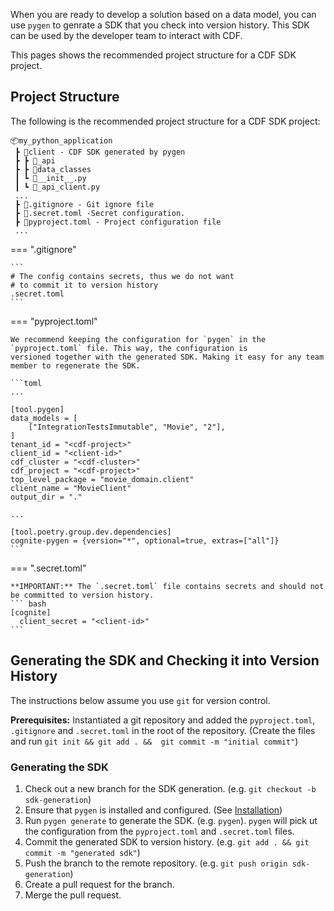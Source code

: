 When you are ready to develop a solution based on a data model, you can use `pygen` to genrate a SDK that you check
into version history. This SDK can be used by the developer team to interact with CDF.

This pages shows the recommended project structure for a CDF SDK project.

## Project Structure

The following is the recommended project structure for a CDF SDK project:
```
📦my_python_application
 ┣ 📂client - CDF SDK generated by pygen
 ┣ ┣ 📂_api
 ┣ ┣ 📂data_classes
 ┃ ┗ 📜__init__.py
 ┃ ┗ 📜_api_client.py
 ...
 ┣ 📜.gitignore - Git ignore file
 ┣ 📜.secret.toml -Secret configuration.
 ┣ 📜pyproject.toml - Project configuration file
 ...
```

=== ".gitignore"

    ```
    # The config contains secrets, thus we do not want
    # to commit it to version history
    .secret.toml
    ```


=== "pyproject.toml"

    We recommend keeping the configuration for `pygen` in the `pyproject.toml` file. This way, the configuration is
    versioned together with the generated SDK. Making it easy for any team member to regenerate the SDK.

    ```toml
    ...

    [tool.pygen]
    data_models = [
        ["IntegrationTestsImmutable", "Movie", "2"],
    ]
    tenant_id = "<cdf-project>"
    client_id = "<client-id>"
    cdf_cluster = "<cdf-cluster>"
    cdf_project = "<cdf-project>"
    top_level_package = "movie_domain.client"
    client_name = "MovieClient"
    output_dir = "."

    ...

    [tool.poetry.group.dev.dependencies]
    cognite-pygen = {version="*", optional=true, extras=["all"]}
    ```

=== ".secret.toml"

    **IMPORTANT:** The `.secret.toml` file contains secrets and should not be committed to version history.
    ``` bash
    [cognite]
      client_secret = "<client-id>"
    ```

## Generating the SDK and Checking it into Version History

The instructions below assume you use `git` for version control.

**Prerequisites:** Instantiated a git repository and added the `pyproject.toml`, `.gitignore` and `.secret.toml`
in the root of the repository. (Create the files and run `git init && git add . &&  git commit -m "initial commit"`)

### Generating the SDK
1. Check out a new branch for the SDK generation. (e.g. `git checkout -b sdk-generation`)
2. Ensure that `pygen` is installed and configured. (See [Installation](#installation))
3. Run `pygen generate` to generate the SDK. (e.g. `pygen`). `pygen` will pick ut the configuration from the
   `pyproject.toml` and `.secret.toml` files.
4. Commit the generated SDK to version history. (e.g. `git add . && git commit -m "generated sdk"`)
5. Push the branch to the remote repository. (e.g. `git push origin sdk-generation`)
6. Create a pull request for the branch.
7. Merge the pull request.
